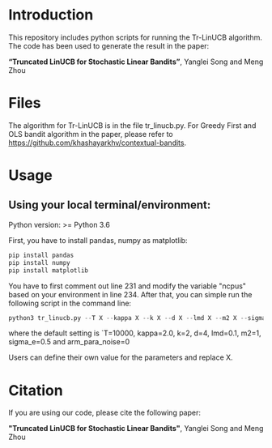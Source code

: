 # Introduction 

This repository includes python scripts for running the Tr-LinUCB algorithm. The code has been used to generate the result in the paper:

**“Truncated LinUCB for Stochastic Linear Bandits”**, Yanglei Song and Meng Zhou

# Files

The algorithm for Tr-LinUCB is in the file tr_linucb.py. For Greedy First and OLS bandit algorithm in the paper, please refer to https://github.com/khashayarkhv/contextual-bandits.

# Usage

## Using your local terminal/environment:

Python version: >= Python 3.6

First, you have to install pandas, numpy as matplotlib:

```python
pip install pandas
pip install numpy
pip install matplotlib
```

You have to first comment out line 231 and modify the variable "ncpus" based on your environment in line 234. After that, you can simple run the following script in the command line:

```python
python3 tr_linucb.py --T X --kappa X --k X --d X --lmd X --m2 X --sigma_e X --arm_para_noise 0
```
where the default setting is `T=10000, kappa=2.0, k=2, d=4, lmd=0.1, m2=1, sigma_e=0.5 and arm_para_noise=0

Users can define their own value for the parameters and replace X.


# Citation

If you are using our code, please cite the following paper:

**"Truncated LinUCB for Stochastic Linear Bandits"**, Yanglei Song and Meng Zhou
